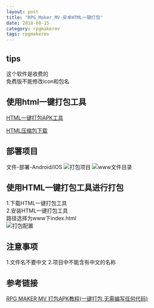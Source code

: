 ```yaml
---
layout: post
title: "RPG_Maker_MV-安卓HTML一键打包"
date: 2018-08-15
category: rpgmakermv
tags: rpgmakermv
---
```


## tips
这个软件是收费的  
免费版不能修改icon和包名  

## 使用html一键打包工具

[HTML一键打包APK工具](http://www.krpano.tech/archives/420)  

[HTML压缩包下载](https://pan.baidu.com/s/18zv4O-BD-mWKQYApTj-r4g?errno=0&errmsg=Auth%20Login%20Sucess&&bduss=&ssnerror=0&traceid=)

## 部署项目
文件-部署-Android/IOS
![打包项目]({{site.img_link}}/16/01.png)
![www文件目录]({{site.img_link}}/16/03.png)

## 使用HTML一键打包工具进行打包

1.下载HTML一键打包工具  
2.安装HTML一键打包工具  
路径选择为www下index.html  
![打包配置]({{site.img_link}}/16/02.png)

## 注意事项

1.文件名不要中文
2.项目中不能含有中文的名称

## 参考链接

[RPG MAKER MV 打包APK教程(一键打包,无需编写任何代码)](https://blog.csdn.net/u012416063/article/details/81264317)  



